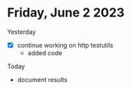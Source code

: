 # Friday, June 2 2023

Yesterday
- [x] continue working on http testutils
	- added code

Today
- document results
